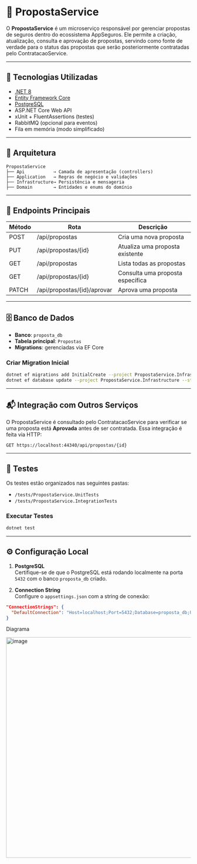 
# 📄 PropostaService

O **PropostaService** é um microserviço responsável por gerenciar propostas de seguros dentro do ecossistema AppSeguros. Ele permite a criação, atualização, consulta e aprovação de propostas, servindo como fonte de verdade para o status das propostas que serão posteriormente contratadas pelo ContratacaoService.

---

## 🚀 Tecnologias Utilizadas

- [.NET 8](https://dotnet.microsoft.com/)
- [Entity Framework Core](https://learn.microsoft.com/ef/)
- [PostgreSQL](https://www.postgresql.org/)
- ASP.NET Core Web API
- xUnit + FluentAssertions (testes)
- RabbitMQ (opcional para eventos)
- Fila em memória (modo simplificado)

---

## 🧱 Arquitetura

```
PropostaService
├── Api           → Camada de apresentação (controllers)
├── Application   → Regras de negócio e validações
├── Infrastructure→ Persistência e mensageria
├── Domain        → Entidades e enums do domínio
```

---

## 📡 Endpoints Principais

| Método | Rota               | Descrição                          |
|--------|--------------------|------------------------------------|
| POST   | /api/propostas     | Cria uma nova proposta             |
| PUT    | /api/propostas/{id}| Atualiza uma proposta existente    |
| GET    | /api/propostas     | Lista todas as propostas           |
| GET    | /api/propostas/{id}| Consulta uma proposta específica   |
| PATCH  | /api/propostas/{id}/aprovar | Aprova uma proposta         |

---

## 🗄️ Banco de Dados

- **Banco**: `proposta_db`
- **Tabela principal**: `Propostas`
- **Migrations**: gerenciadas via EF Core

### Criar Migration Inicial

```bash
dotnet ef migrations add InitialCreate --project PropostaService.Infrastructure --startup-project PropostaService.Api
dotnet ef database update --project PropostaService.Infrastructure --startup-project PropostaService.Api
```

---

## 📬 Integração com Outros Serviços

O PropostaService é consultado pelo ContratacaoService para verificar se uma proposta está **Aprovada** antes de ser contratada. Essa integração é feita via HTTP:

```http
GET https://localhost:44340/api/propostas/{id}
```

---

## 🧪 Testes

Os testes estão organizados nas seguintes pastas:

- `/tests/PropostaService.UnitTests`
- `/tests/PropostaService.IntegrationTests`

### Executar Testes

```bash
dotnet test
```

---

## ⚙️ Configuração Local

1. **PostgreSQL**  
   Certifique-se de que o PostgreSQL está rodando localmente na porta `5432` com o banco `proposta_db` criado.

2. **Connection String**  
   Configure o `appsettings.json` com a string de conexão:

```json
"ConnectionStrings": {
  "DefaultConnection": "Host=localhost;Port=5432;Database=proposta_db;Username=postgres;Password=postgres"
}
```

Diagrama

<img width="600" height="600" alt="image" src="https://github.com/user-attachments/assets/eb2019de-c0b9-4487-acf4-46c727a69033" />




